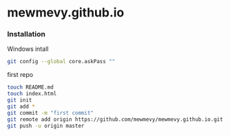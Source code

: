 # mewmevy.github.io

### Installation

Windows intall

```sh
git config --global core.askPass ""
```
first repo

```sh
touch README.md
touch index.html
git init
git add *
git commit -m "first commit"
git remote add origin https://github.com/mewmevy/mewmevy.github.io.git
git push -u origin master
```